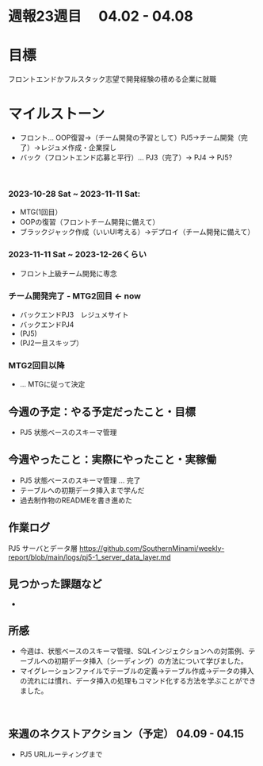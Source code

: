# 週報23週目　 04.02 - 04.08

# 目標
フロントエンドかフルスタック志望で開発経験の積める企業に就職

# マイルストーン
- フロント... OOP復習→（チーム開発の予習として）PJ5→チーム開発（完了）→レジュメ作成・企業探し
- バック（フロントエンド応募と平行）... PJ3（完了）→ PJ4 → PJ5?

<br />

### 2023-10-28 Sat ~ 2023-11-11 Sat:
- MTG(1回目）
- OOPの復習（フロントチーム開発に備えて）
- ブラックジャック作成（いいUI考える）→デプロイ（チーム開発に備えて）


### 2023-11-11 Sat ~ 2023-12-26くらい
- フロント上級チーム開発に専念

### チーム開発完了 - MTG2回目 <- now
- バックエンドPJ3　レジュメサイト
- バックエンドPJ4
- (PJ5)
- (PJ2一旦スキップ）

### MTG2回目以降 
- ... MTGに従って決定

## 今週の予定：やる予定だったこと・目標
- PJ5 状態ベースのスキーマ管理

## 今週やったこと：実際にやったこと・実稼働
- PJ5 状態ベースのスキーマ管理 ... 完了
- テーブルへの初期データ挿入まで学んだ
- 過去制作物のREADMEを書き進めた
  
## 作業ログ

PJ5 サーバとデータ層
https://github.com/SouthernMinami/weekly-report/blob/main/logs/pj5-1_server_data_layer.md
<br/>


## 見つかった課題など
- 

## 所感
- 今週は、状態ベースのスキーマ管理、SQLインジェクションへの対策例、テーブルへの初期データ挿入（シーディング）の方法について学びました。
- マイグレーションファイルでテーブルの定義→テーブル作成→データの挿入の流れには慣れ、データ挿入の処理もコマンド化する方法を学ぶことができました。
<br/>

## 来週のネクストアクション（予定） 04.09 - 04.15
- PJ5 URLルーティングまで
<br />
